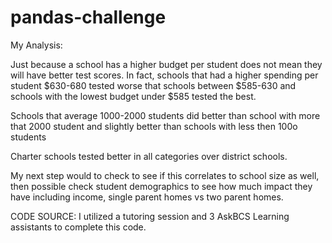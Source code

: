 # pandas-challenge


 My Analysis: 

Just because a school has a higher budget per student does not mean they will have better test scores. In fact, schools that had a higher spending per student $630-680 tested worse that schools between $585-630 and schools with the lowest budget under $585 tested the best.
    
Schools that average 1000-2000 students did better than school with more that 2000 student and slightly better than schools with less then 100o students   
    
Charter schools tested better in all categories over district schools.
 
 
My next step would to check to see if this correlates to school size as well, then possible check student demographics to see how much impact they have including income, single parent homes vs two parent homes.


CODE SOURCE: 
I utilized a tutoring session and 3 AskBCS Learning assistants to complete this code.
    